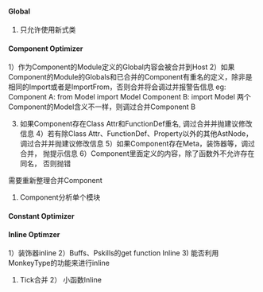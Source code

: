 #### Global
1) 只允许使用新式类


#### Component Optimizer
1）作为Component的Module定义的Global内容会被合并到Host
2）如果Component的Module的Globals和已合并的Component有重名的定义，除非是相同的Import或者是ImportFrom，否则合并将会调过并报警告信息
eg: Component A: from Model import Model
	Component B: import Model
	两个Component的Model含义不一样，则调过合并Component B

3) 如果Component存在Class Attr和FunctionDef重名, 调过合并并抛建议修改信息
4）若有除Class Attr、FunctionDef、Property以外的其他AstNode， 调过合并并抛建议修改信息
5）如果Component存在Meta，装饰器等，调过合并， 抛提示信息
6）Component里面定义的内容，除了函数外不允许存在同名， 否则抛错



需要重新整理合并Component
1) Component分析单个模块


#### Constant Optimizer


#### Inline Optimzer
1）装饰器inline
2）Buffs、Pskills的get function Inline
3) 能否利用MonkeyType的功能来进行inline



1) Tick合并
2） 小函数Inline

